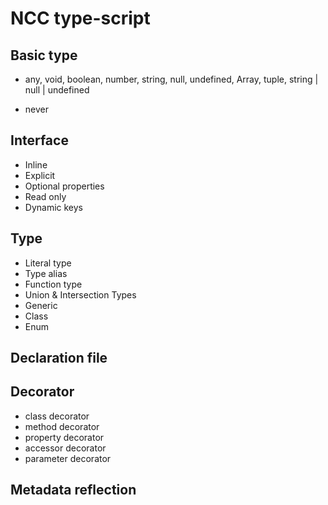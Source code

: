 # NCC type-script
## Basic type
- any, void, boolean, number, string, null, undefined, Array<string>, tuple, string | null | undefined

- never

## Interface
- Inline
- Explicit
- Optional properties
- Read only
- Dynamic keys
## Type
- Literal type
- Type alias
- Function type
- Union & Intersection Types
- Generic
- Class
- Enum
## Declaration file
## Decorator
- class decorator
- method decorator
- property decorator
- accessor decorator
- parameter decorator
## Metadata reflection

